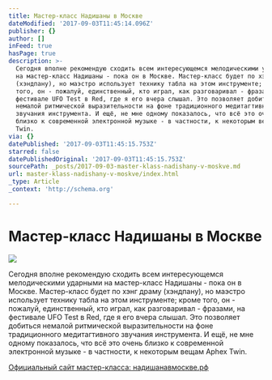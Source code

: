 ```yaml
---
title: Мастер-класс Надишаны в Москве
dateModified: '2017-09-03T11:45:14.096Z'
publisher: {}
author: []
inFeed: true
hasPage: true
description: >-
  Сегодня вполне рекомендую сходить всем интересующемся мелодическими ударными
  на мастер-класс Надишаны - пока он в Москве. Мастер-класс будет по хэнг драму
  (хэндпану), но маэстро использует технику табла на этом инструменте; кроме
  того, он - пожалуй, единственный, кто играл, как разговаривал - фразами, на
  фестивале UFO Test в Red, где я его вчера слышал. Это позволяет добиться
  немалой ритмической выразительности на фоне традиционного медитагтивного
  звучания инструмента. И ещё, не мне одному показалось, что всё это очень
  близко к современной электронной музыке - в частности, к некоторым вещам Aphex
  Twin.
via: {}
datePublished: '2017-09-03T11:45:15.753Z'
starred: false
datePublishedOriginal: '2017-09-03T11:45:15.753Z'
sourcePath: _posts/2017-09-03-master-klass-nadishany-v-moskve.md
url: master-klass-nadishany-v-moskve/index.html
_type: Article
_context: 'http://schema.org'

---
```

# Мастер-класс Надишаны в Москве
![](https://s3-us-west-2.amazonaws.com/the-grid-img/p/e47d54270e12a904ff69dbd816ee0f5c5dd12975.jpg)

Сегодня вполне рекомендую сходить всем интересующемся мелодическими ударными на мастер-класс Надишаны - пока он в Москве. Мастер-класс будет по хэнг драму (хэндпану), но маэстро использует технику табла на этом инструменте; кроме того, он - пожалуй, единственный, кто играл, как разговаривал - фразами, на фестивале UFO Test в Red, где я его вчера слышал. Это позволяет добиться немалой ритмической выразительности на фоне традиционного медитагтивного звучания инструмента. И ещё, не мне одному показалось, что всё это очень близко к современной электронной музыке - в частности, к некоторым вещам Aphex Twin.

[Официальный сайт мастер-класса: надишанавмоскве.рф][0]

[0]: http://надишанавмоскве.рф/ "Надишана в Москве"